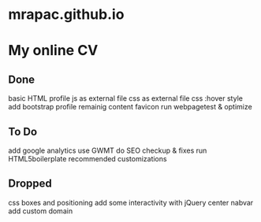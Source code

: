 # mrapac.github.io


My online CV
============


Done
----
basic HTML profile
js as external file
css as external file
css :hover style
add bootstrap 
profile remainig content
favicon 
run webpagetest & optimize 

To Do
-----
add google analytics
use GWMT
do SEO checkup & fixes 
run HTML5boilerplate recommended customizations



Dropped
-------
css boxes and positioning 
add some interactivity with jQuery 
center nabvar
add custom domain